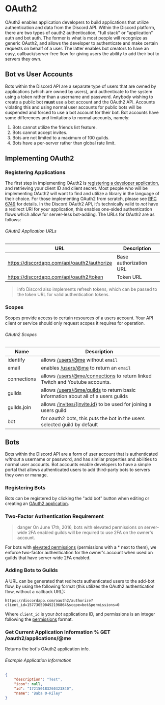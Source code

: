 # OAuth2

OAuth2 enables application developers to build applications that utilize authentication and data from the Discord API. Within the Discord platform, there are two types of oauth2 authentication, "full stack" or "application" auth and bot auth. The former is what is most people will recognize as generic OAuth2, and allows the developer to authenticate and make certain requests on behalf of a user. The latter enables bot creators to have an easy, callback/server-free flow for giving users the ability to add their bot to servers they own.

## Bot vs User Accounts

Bots within the Discord API are a separate type of users that are owned by applications (which are owned by users), and authenticate to the system using a token rather than a username and password. Anybody wishing to create a public bot **must** use a bot account and the OAuth2 API. Accounts violating this and using normal user accounts for public bots will be suspended and forced to use a bot account for their bot. Bot accounts have some differences and limitations to normal accounts, namely:

1. Bots cannot utilize the friends list feature.
2. Bots cannot accept invites.
3. Bots are not limited to a maximum of 100 guilds.
4. Bots have a per-server rather than global rate limit.

## Implementing OAuth2

### Registering Applications

The first step in implementing OAuth2 is [registering a developer application](#MY_APPLICATIONS/top), and retrieving your client ID and client secret. Most people who will be implementing OAuth2 will want to find and utilize a library in the language of their choice. For those implementing OAuth2 from scratch, please see [RFC 6749](https://tools.ietf.org/html/rfc6749) for details. In the Discord OAuth2 API, it's technically valid to _not_ have a redirect URI for your application, this enables one-sided authentication flows which allow for server-less bot-adding. The URLs for OAuth2 are as follows:

###### OAuth2 Application URLs

| URL | Description |
|-----|-------------|
| https://discordapp.com/api/oauth2/authorize | Base authorization URL |
| https://discordapp.com/api/oauth2/token | Token URL |

>info
> Discord also implements refresh tokens, which can be passed to the token URL for valid authentication tokens.

### Scopes

Scopes provide access to certain resources of a users account. Your API client or service should only request scopes it requires for operation.

###### OAuth2 Scopes

| Name | Description |
|------|-------------|
| identify | allows [/users/@me](#DOCS_USER/get-current-user) without `email` |
| email | enables [/users/@me](#DOCS_USER/get-current-user) to return an `email` |
| connections | allows [/users/@me/connections](#DOCS_USER/get-user-connections) to return linked Twitch and Youtube accounts. |
| guilds | allows [/users/@me/guilds](#DOCS_USER/get-current-user-guilds) to return basic information about all of a users guilds |
| guilds.join | allows [/invites/{invite.id}](#DOCS_INVITE/accept-invite) to be used for joining a users guild |
| bot | for oauth2 bots, this puts the bot in the users selected guild by default |

## Bots

Bots within the Discord API are a form of user account that is authenticated _without_ a username or password, and has similar properties and abilities to normal user accounts. Bot accounts enable developers to have a simple portal that allows authenticated users to add third-party bots to servers they own or manage.

### Registering Bots

Bots can be registered by clicking the "add bot" button when editing or creating an [OAuth2 application](#MY_APPLICATIONS/top).

### Two-Factor Authentication Requirement

>danger
> On June 17th, 2016, bots with elevated permissions on server-wide 2FA enabled guilds will be required to use 2FA on the owner's account.

For bots with [elevated permissions](#DOCS_PERMISSIONS/bitwise-permission-flags) (permissions with a * next to them), we enforce two-factor authentication for the owner's account when used on guilds that have server-wide 2FA enabled.

### Adding Bots to Guilds

A URL can be generated that redirects authenticated users to the add-bot flow, by using the following format (this utilizes the OAuth2 authentication flow, without a callback URL):

```
https://discordapp.com/oauth2/authorize?client_id=157730590492196864&scope=bot&permissions=0
```

Where `client_id` is your _bot_ applications ID, and permissions is an integer following the [permissions](#DOCS_PERMISSIONS/bitwise-permission-flags) format.

### Get Current Application Information % GET /oauth2/applications/@me

Returns the bot's OAuth2 application info.

###### Example Application Information

```json
{
	"description": "Test",
	"icon": null,
	"id": "172150183260323840",
	"name": "Baba O-Riley"
}
```

